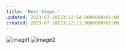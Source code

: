 ```yaml
---
title: 'Next Steps:'
updated: 2023-07-18T23:22:54.0000000+01:00
created: 2023-07-18T23:22:11.0000000+01:00
---
```


![image1](../../../../_resources/image1-115.png)
![image2](../../../../_resources/image2-93.png)
